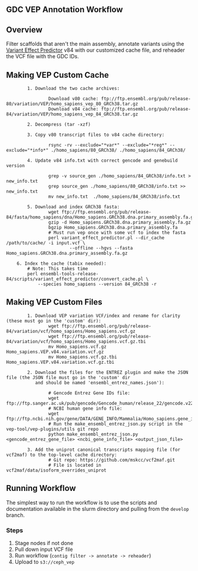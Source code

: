 GDC VEP Annotation Workflow 
---

## Overview

Filter scaffolds that aren't the main assembly, annotate variants using the 
[Variant Effect Predictor](http://useast.ensembl.org/info/docs/tools/vep/index.html)
v84 with our customized cache file, and reheader the VCF file with the GDC
IDs.

## Making VEP Custom Cache

```
        1. Download the two cache archives:

                Download v80 cache: ftp://ftp.ensembl.org/pub/release-80/variation/VEP/homo_sapiens_vep_80_GRCh38.tar.gz
                Download v84 cache: ftp://ftp.ensembl.org/pub/release-84/variation/VEP/homo_sapiens_vep_84_GRCh38.tar.gz

        2. Decompress (tar -xzf)

        3. Copy v80 transcript files to v84 cache directory:

                rsync -rv --exclude="*var*" --exclude="*reg*" --exclude="*info*" ./homo_sapiens/80_GRCh38/ ./homo_sapiens/84_GRCh38/

        4. Update v84 info.txt with correct gencode and genebuild version

                grep -v source_gen ./homo_sapiens/84_GRCh38/info.txt > new_info.txt
                grep source_gen ./homo_sapiens/80_GRCh38/info.txt >> new_info.txt
                mv new_info.txt  ./homo_sapiens/84_GRCh38/info.txt

        5. Download and index GRCh38 fasta:
                wget ftp://ftp.ensembl.org/pub/release-84/fasta/homo_sapiens/dna/Homo_sapiens.GRCh38.dna.primary_assembly.fa.gz
                gzip -d Homo_sapiens.GRCh38.dna.primary_assembly.fa.gz
                bgzip Homo_sapiens.GRCh38.dna.primary_assembly.fa
                # Must run vep once with some vcf to index the fasta
                perl variant_effect_predictor.pl --dir_cache /path/to/cache/ -i input.vcf \
                        --offline --hgvs --fasta Homo_sapiens.GRCh38.dna.primary_assembly.fa.gz

	6. Index the cache (tabix needed):
		# Note: This takes time
		perl ensembl-tools-release-84/scripts/variant_effect_predictor/convert_cache.pl \
			--species homo_sapiens --version 84_GRCh38 -r
```

## Making VEP Custom Files

```
        1. Download VEP variation VCF/index and rename for clarity (these must go in the 'custom' dir):
                wget ftp://ftp.ensembl.org/pub/release-84/variation/vcf/homo_sapiens/Homo_sapiens.vcf.gz
                wget ftp://ftp.ensembl.org/pub/release-84/variation/vcf/homo_sapiens/Homo_sapiens.vcf.gz.tbi
                mv Homo_sapiens.vcf.gz Homo_sapiens.VEP.v84.variation.vcf.gz
                mv Homo_sapiens.vcf.gz.tbi Homo_sapiens.VEP.v84.variation.vcf.gz.tbi

        2. Download the files for the ENTREZ plugin and make the JSON file (the JSON file must go in the 'custom' dir
           and should be named 'ensembl_entrez_names.json'):

                # Gencode Entrez Gene IDs file:
                wget ftp://ftp.sanger.ac.uk/pub/gencode/Gencode_human/release_22/gencode.v22.metadata.EntrezGene.gz
                # NCBI human gene info file:
                wget ftp://ftp.ncbi.nih.gov/gene/DATA/GENE_INFO/Mammalia/Homo_sapiens.gene_info.gz
                # Run the make_ensembl_entrez_json.py script in the vep-tool/vep-plugins/utils git repo
                python make_ensembl_entrez_json.py <gencode_entrez_gene_file> <ncbi_gene_info_file> <output_json_file>

        3. Add the uniprot canonical transcripts mapping file (for vcf2maf) to the top-level cache directory:
                # Git repo: https://github.com/mskcc/vcf2maf.git
                # File is located in vcf2maf/data/isoform_overrides_uniprot
```

## Running Workflow

The simplest way to run the workflow is to use the scripts and documentation available in the
slurm directory and pulling from the `develop` branch.

### Steps

1. Stage nodes if not done
2. Pull down input VCF file
3. Run workflow (`contig filter -> annotate -> reheader`)
4. Upload to `s3://ceph_vep` 
